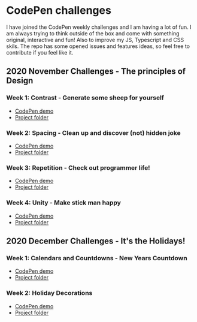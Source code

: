 # CodePen challenges

I have joined the CodePen weekly challenges and I am having a lot of fun. I am always trying to think outside of the box and come with something original, interactive and fun! Also to improve my JS, Typescript and CSS skils.
The repo has some opened issues and features ideas, so feel free to contribute if you feel like it. 


## 2020 November Challenges - The principles of Design

### Week 1: Contrast - Generate some sheep for yourself
- [CodePen demo](https://codepen.io/panvicka/pen/MWeXVrM)
- [Project folder](2020Nov_Contrast/README.md)

### Week 2: Spacing - Clean up and discover (not) hidden joke
- [CodePen demo](https://codepen.io/panvicka/pen/pobqvyL)
- [Project folder](2020Nov_Spacing/README.md)

### Week 3: Repetition - Check out programmer life! 
- [CodePen demo](https://codepen.io/panvicka/full/eYzwxXK)
- [Project folder](2020Nov_Repetition/README.md)

### Week 4: Unity - Make stick man happy
- [CodePen demo](https://codepen.io/panvicka/pen/ExgYJmx)
- [Project folder](2020Nov_Unity/README.md)


## 2020 December Challenges - It's the Holidays!

### Week 1: Calendars and Countdowns - New Years Countdown
- [CodePen demo](https://codepen.io/panvicka/pen/abmmGJZ)
- [Project folder](2020Dec_CalendarCountdown/README.md)


### Week 2: Holiday Decorations
- [CodePen demo](https://codepen.io/panvicka/pen/PoGmjjv)
- [Project folder](2020Dec_HolidayDecoration/README.md)


 





 
